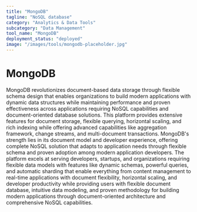 ```yaml
---
title: "MongoDB"
tagline: "NoSQL database"
category: "Analytics & Data Tools"
subcategory: "Data Management"
tool_name: "MongoDB"
deployment_status: "deployed"
image: "/images/tools/mongodb-placeholder.jpg"
---
```


# MongoDB

MongoDB revolutionizes document-based data storage through flexible schema design that enables organizations to build modern applications with dynamic data structures while maintaining performance and proven effectiveness across applications requiring NoSQL capabilities and document-oriented database solutions. This platform provides extensive features for document storage, flexible querying, horizontal scaling, and rich indexing while offering advanced capabilities like aggregation framework, change streams, and multi-document transactions. MongoDB's strength lies in its document model and developer experience, offering complete NoSQL solution that adapts to application needs through flexible schema and proven adoption among modern application developers. The platform excels at serving developers, startups, and organizations requiring flexible data models with features like dynamic schemas, powerful queries, and automatic sharding that enable everything from content management to real-time applications with document flexibility, horizontal scaling, and developer productivity while providing users with flexible document database, intuitive data modeling, and proven methodology for building modern applications through document-oriented architecture and comprehensive NoSQL capabilities.